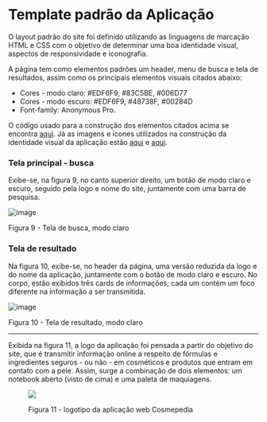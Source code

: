 # Template padrão da Aplicação

O layout padrão do site foi definido utilizando as linguagens de marcação HTML e CSS com o objetivo de determinar uma boa identidade visual, aspectos de responsividade e iconografia.

A página tem como elementos padrões um header, menu de busca e tela de resultados, assim como os principais elementos visuais citados abaixo:

<ul>
  <li>Cores - modo claro: #EDF6F9, #83C5BE, #006D77</li>
  <li>Cores - modo escuro: #EDF6F9, #48738F, #00284D</li>
  <li>Font-family: Anonymous Pro.</li>
</ul>

O código usado para a construção dos elementos citados acima se encontra <a href=https://github.com/ICEI-PUC-Minas-PMV-ADS/pmv-ads-2024-1-e1-proj-web-t10-pmv-ads-2024-1-e1-proj-web-cosmepedia/tree/main/codigo-fonte>aqui</a>. Já as imagens e ícones utilizados na construção da identidade visual da aplicação estão <a href=https://github.com/ICEI-PUC-Minas-PMV-ADS/pmv-ads-2024-1-e1-proj-web-t10-pmv-ads-2024-1-e1-proj-web-cosmepedia/tree/main/documentos/img>aqui</a> e <a href="https://github.com/ICEI-PUC-Minas-PMV-ADS/pmv-ads-2024-1-e1-proj-web-t10-pmv-ads-2024-1-e1-proj-web-cosmepedia/tree/main/codigo-fonte/Assets">aqui</a>.

<h3><b>Tela principal - busca</b></h3>
<p>Exibe-se, na figura 9, no canto superior direito, um botão de modo claro e escuro, seguido pela logo e nome do site, juntamente com uma barra de pesquisa.</p>

![image](https://github.com/ICEI-PUC-Minas-PMV-ADS/pmv-ads-2024-1-e1-proj-web-t10-pmv-ads-2024-1-e1-proj-web-cosmepedia/assets/164577121/230ecc6a-460b-4197-82c4-814ad8d324b6)


  <figcaption>Figura 9 - Tela de busca, modo claro</figcaption>


<p>
  <h3><b>Tela de resultado</b></h3>
</p>
<p>Na figura 10, exibe-se, no header da página, uma versão reduzida da logo e do nome da aplicação, juntamente com o botão de modo claro e escuro. No corpo, estão exibidos três cards de informações; cada um contém um foco diferente na informação a ser transmitida.</p>

![image](https://github.com/ICEI-PUC-Minas-PMV-ADS/pmv-ads-2024-1-e1-proj-web-t10-pmv-ads-2024-1-e1-proj-web-cosmepedia/assets/164577121/426d6158-2c24-43a8-8a97-b0ea7452f1a1)



  <figcaption>Figura 10 - Tela de resultado, modo claro</figcaption>


<hr>
<p>Exibida na figura 11, a logo da aplicação foi pensada a partir do objetivo do site, que é transmitir informação online a respeito de fórmulas e ingredientes seguros - ou não - em cosméticos e produtos que entram em contato com a pele. Assim, surge a combinação de dois elementos: um notebook aberto (visto de cima) e uma paleta de maquiagens.</p>
<figure>
  <p><img src="https://github.com/ICEI-PUC-Minas-PMV-ADS/pmv-ads-2024-1-e1-proj-web-t10-pmv-ads-2024-1-e1-proj-web-cosmepedia/blob/main/codigo-fonte/assets/logo-escura.png">
  <figcaption>Figura 11 - logotipo da aplicação web Cosmepedia</figcaption></p>
</figure>
